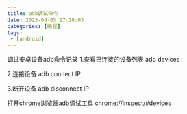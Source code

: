 ```yaml
---
title: adb调试命令
date: 2023-04-05 17:18:03
categories: [编程]
tags:
 - [android]
---
```


调试安卓设备adb命令记录
1.查看已连接的设备列表
adb devices

2.连接设备
adb connect IP

3.断开设备
adb disconnect IP

打开chrome浏览器adb调试工具
chrome://inspect/#devices